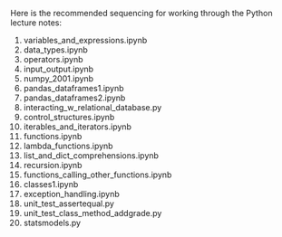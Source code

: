 Here is the recommended sequencing for working through the Python lecture notes:

1) variables_and_expressions.ipynb
2) data_types.ipynb
3) operators.ipynb
4) input_output.ipynb
5) numpy_2001.ipynb
6) pandas_dataframes1.ipynb
7) pandas_dataframes2.ipynb
8) interacting_w_relational_database.py
9) control_structures.ipynb
10) iterables_and_iterators.ipynb
11) functions.ipynb
12) lambda_functions.ipynb
13) list_and_dict_comprehensions.ipynb
14) recursion.ipynb
15) functions_calling_other_functions.ipynb
16) classes1.ipynb
17) exception_handling.ipynb
18) unit_test_assertequal.py
19) unit_test_class_method_addgrade.py
20) statsmodels.py
